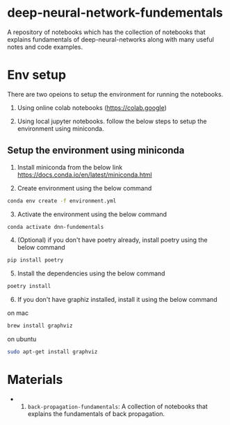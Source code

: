 # deep-neural-network-fundementals

A repository of notebooks which has the collection of notebooks that explains fundamentals of deep-neural-networks along with many useful notes and code examples.

# Env setup

There are two opeions to setup the environment for running the notebooks.

1. Using online colab notebooks (https://colab.google)

2. Using local jupyter notebooks. follow the below steps to setup the environment using miniconda.

## Setup the environment using miniconda

1. Install miniconda from the below link
   https://docs.conda.io/en/latest/miniconda.html

2. Create environment using the below command

```bash
conda env create -f environment.yml
```

3. Activate the environment using the below command

```bash
conda activate dnn-fundementals
```

4. (Optional) if you don't have poetry already, install poetry using the below command

```bash
pip install poetry
```

5. Install the dependencies using the below command

```bash
poetry install
```

6. If you don't have graphiz installed, install it using the below command

on mac

```bash
brew install graphviz
```

on ubuntu

```bash
sudo apt-get install graphviz
```

# Materials

- 01. `back-propagation-fundamentals`: A collection of notebooks that explains the fundamentals of back propagation.